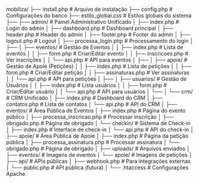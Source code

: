 mobiliza/
├── install.php                      # Arquivo de instalação
├── config.php                       # Configurações do banco
├── estilo_global.css                 # Estilos globais do sistema
├── 
├── admin/                           # Painel Administrativo Unificado
│   ├── index.php                    # Login do admin
│   ├── dashboard.php                # Dashboard principal
│   ├── header.php                   # Header do admin
│   ├── footer.php                   # Footer do admin
│   ├── logout.php                   # Logout
│   ├── processa_login.php           # Processamento do login
│   ├── 
│   ├── eventos/                     # Gestão de Eventos
│   │   ├── index.php                # Lista de eventos
│   │   ├── form.php                 # Criar/Editar evento
│   │   ├── inscricoes.php           # Ver inscrições
│   │   └── api.php                  # API para eventos
│   ├── 
│   ├── apoie/                       # Gestão de Apoie (Petições)
│   │   ├── index.php                # Lista de petições
│   │   ├── form.php                 # Criar/Editar petição
│   │   ├── assinaturas.php          # Ver assinaturas
│   │   └── api.php                  # API para petições
│   ├── 
│   ├── usuarios/                    # Gestão de Usuários
│   │   ├── index.php                # Lista usuários
│   │   ├── form.php                 # Criar/Editar usuário
│   │   └── api.php                  # API para usuários
│   └── 
│   └── crm/                         # CRM Unificado
│       ├── index.php                # Dashboard do CRM
│       ├── contatos.php             # Lista de contatos
│       └── api.php                  # API do CRM
│
├── eventos/                         # Área Pública de Eventos
│   ├── index.php                    # Página do evento público
│   ├── processa_inscricao.php       # Processar inscrição
│   ├── obrigado.php                 # Página de obrigado
│   └── checkin/                     # Sistema de Check-in
│       ├── index.php                # Interface de check-in
│       └── api.php                  # API do check-in
│
├── apoie/                           # Área Pública de Apoie
│   ├── index.php                    # Página da petição pública
│   ├── processa_assinatura.php      # Processar assinatura
│   └── obrigado.php                 # Página de obrigado
│
├── uploads/                         # Arquivos enviados
│   ├── eventos/                     # Imagens de eventos
│   └── apoie/                       # Imagens de petições
│
├── api/                            # APIs públicas
│   ├── webhook.php                  # Para integrações externas
│   └── public.php                   # API pública (futura)
│
└── .htaccess                       # Configurações Apache



